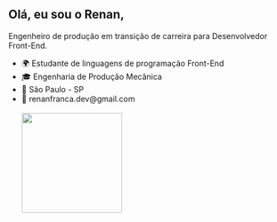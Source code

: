 ## Olá, eu sou o Renan,
Engenheiro de produção em transição de carreira para Desenvolvedor Front-End.

<ul>
 <li>🌍 Estudante de linguagens de programação Front-End</li>
 <li>🎓 Engenharia de Produção Mecânica</li>
 <li>📍  São Paulo - SP</li>
 <li>📧 renanfranca.dev@gmail.com</li>
<br>
 <div>
   <a href"">
    <img height="180em" src="https://github-readme-stats.vercel.app/api?username=RenanFrancaDev&show_icons=true&theme=dark&count_private=true">
    </div>

